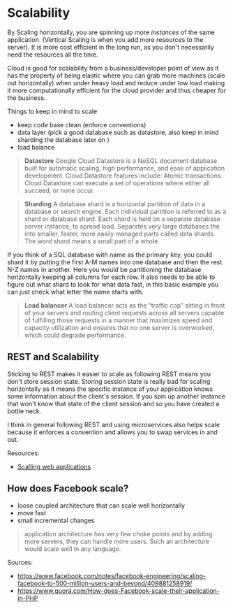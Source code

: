 # Scalability

By Scaling horizontally, you are spinning up more _instances_ of the same application. (Vertical Scaling is when you add more resources to the server).
It is more cost efficient in the long run, as you don't necessarily need the resources all the time.

Cloud is good for scalability from a business/developer point of view as it has the property of being elastic where you can grab more machines (scale out horizontally) when under heavy load and reduce under low load making it more computationally efficient for the cloud provider and thus cheaper for the business.

Things to keep in mind to scale
- keep code base clean (enforce conventions)
- data layer (pick a good database such as datastore, also keep in mind sharding the database later on )
- load balance

> **Datastore** Google Cloud Datastore is a NoSQL document database built for automatic scaling, high performance, and ease of application development. Cloud Datastore features include: Atomic transactions. Cloud Datastore can execute a set of operations where either all succeed, or none occur.

> **Sharding** A database shard is a horizontal partition of data in a database or search engine. Each individual partition is referred to as a shard or database shard. Each shard is held on a separate database server instance, to spread load. Separates very large databases the into smaller, faster, more easily managed parts called data shards. The word shard means a small part of a whole.

If you think of a SQL database with name as the primary key, you could shard it by putting the first A-M names into one database and then the rest N-Z names in another. Here you would be partitioning the database horizontally keeping all columns for each row.
It also needs to be able to figure out what shard to look for what data fast, in this basic example you can just check what letter the name starts with.

> **Load balancer** A load balancer acts as the “traffic cop” sitting in front of your servers and routing client requests across all servers capable of fulfilling those requests in a manner that maximizes speed and capacity utilization and ensures that no one server is overworked, which could degrade performance.

## REST and Scalability

Sticking to REST makes it easier to scale as following REST means you don't store session state. Storing session state is really bad for scaling horizontally as it means the specific instance of your application knows some information about the client's session. If you spin up another instance that won't know that state of the client session and so you have created a bottle neck.

I think in general following REST and using microservices also helps scale because it enforces a convention and allows you to swap services in and out.

Resources:
- [Scalling web applications](https://www.quora.com/Whats-the-best-way-to-learn-how-to-scale-web-applications)

## How does Facebook scale?

- loose coupled architecture that can scale well horizontally
- move fast
- small incremental changes

> application architecture has very few choke points and by adding more servers, they can handle more users. Such an architecture would scale well in any language.

Sources:
- https://www.facebook.com/notes/facebook-engineering/scaling-facebook-to-500-million-users-and-beyond/409881258919/
- https://www.quora.com/How-does-Facebook-scale-their-application-in-PHP